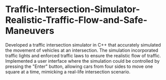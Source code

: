 # Traffic-Intersection-Simulator-Realistic-Traffic-Flow-and-Safe-Maneuvers
Developed a traffic intersection simulator in C++ that accurately simulated the movement of vehicles at an intersection. The simulation incorporated traffic lights and enforced traffic laws to ensure the realistic flow of traffic. Implemented a user interface where the simulation could be controlled by pressing the "Enter" button, allowing cars from four sides to move one square at a time, mimicking a real-life intersection scenario.
